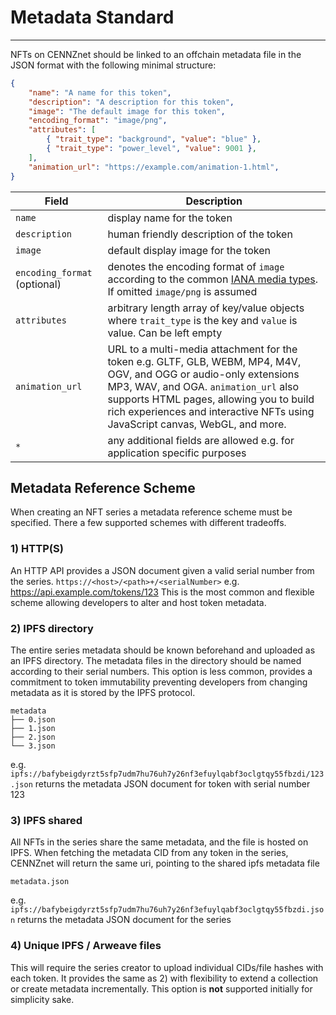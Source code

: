 # Metadata Standard
---

NFTs on CENNZnet should be linked to an offchain metadata file in the JSON format with the following minimal structure:

```json
{
    "name": "A name for this token",
    "description": "A description for this token",
    "image": "The default image for this token",
    "encoding_format": "image/png",
    "attributes": [
        { "trait_type": "background", "value": "blue" },
        { "trait_type": "power_level", "value": 9001 },
    ],
    "animation_url": "https://example.com/animation-1.html",
}
```

| Field  | Description|
| ------ | -------|
| `name` | display name for the token |
|`description` | human friendly description of the token |
|`image` | default display image for the token |
|`encoding_format` (optional) | denotes the encoding format of `image` according to the common [IANA media types](https://www.iana.org/assignments/media-types/media-types.xhtml). If omitted `image/png` is assumed |
|`attributes` | arbitrary length array of key/value objects where `trait_type` is the key and `value` is value. Can be left empty |
|`animation_url` | URL to a multi-media attachment for the token e.g. GLTF, GLB, WEBM, MP4, M4V, OGV, and OGG or audio-only extensions MP3, WAV, and OGA. `animation_url` also supports HTML pages, allowing you to build rich experiences and interactive NFTs using JavaScript canvas, WebGL, and more.|
| `*` | any additional fields are allowed e.g. for application specific purposes |

## Metadata Reference Scheme

When creating an NFT series a metadata reference scheme must be specified.
There a few supported schemes with different tradeoffs.

### 1) HTTP(S)

An HTTP API provides a JSON document given a valid serial number from the series.
`https://<host>/<path>+/<serialNumber>` e.g. https://api.example.com/tokens/123
This is the most common and flexible scheme allowing developers to alter and host token metadata.

### 2) IPFS directory

The entire series metadata should be known beforehand and uploaded as an IPFS directory.
The metadata files in the directory should be named according to their serial numbers.
This option is less common, provides a commitment to token immutability preventing developers from changing metadata as it is stored by the IPFS protocol.

```dir
metadata
├── 0.json
├── 1.json
├── 2.json
└── 3.json
```

e.g. `ipfs://bafybeigdyrzt5sfp7udm7hu76uh7y26nf3efuylqabf3oclgtqy55fbzdi/123.json` returns the metadata JSON document for token with serial number 123

### 3) IPFS shared

All NFTs in the series share the same metadata, and the file is hosted on IPFS.
When fetching the metadata CID from any token in the series, CENNZnet will return the same uri, pointing to the shared ipfs metadata file

```dir
metadata.json
```

e.g. `ipfs://bafybeigdyrzt5sfp7udm7hu76uh7y26nf3efuylqabf3oclgtqy55fbzdi.json` returns the metadata JSON document for the series

### 4) Unique IPFS / Arweave files

This will require the series creator to upload individual CIDs/file hashes with each token.
It provides the same as 2) with flexibility to extend a collection or create metadata incrementally.
This option is **not** supported initially for simplicity sake.

